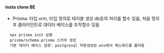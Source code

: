 #### insta clone BE 


- Prisma: 타입 orm, 타입 정의로 테이블 생성 db등의 처리를 할수 있음, 처음 정의 후 클라이언트로 데이터 베이스를 조작할수 있음
```
  npx prisma init 실행
  prisma/schema.prisma 스키마 생성
  기본 데이터 베이스 설정: postgresql 자동생성된.env에서 패스워드를 불러옴
```  